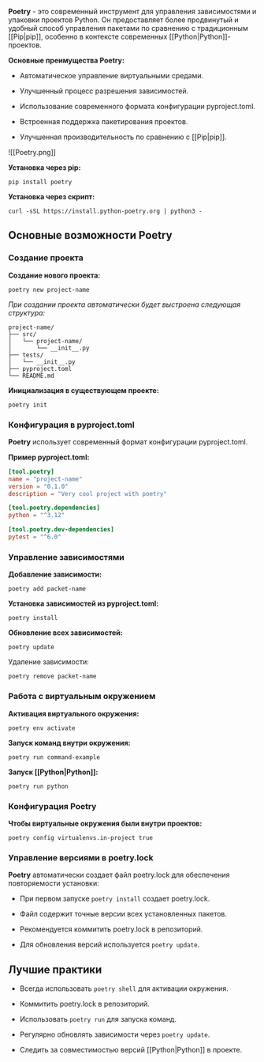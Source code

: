 **Poetry** - это современный инструмент для управления зависимостями и упаковки проектов Python. Он предоставляет более продвинутый и удобный способ управления пакетами по сравнению с традиционным [[Pip|pip]], особенно в контексте современных [[Python|Python]]-проектов.

**Основные преимущества Poetry:**

- Автоматическое управление виртуальными средами.

- Улучшенный процесс разрешения зависимостей.

- Использование современного формата конфигурации pyproject.toml.

- Встроенная поддержка пакетирования проектов.

- Улучшенная производительность по сравнению с [[Pip|pip]].

![[Poetry.png]]

**Установка через pip:**

```Shell
pip install poetry
```

**Установка через скрипт:**

```Shell
curl -sSL https://install.python-poetry.org | python3 -
```

## Основные возможности Poetry

### Создание проекта

**Создание нового проекта:**

```Shell
poetry new project-name
```

*При создании проекта автоматически будет выстроена следующая структура:*

```plaintext
project-name/
├── src/
│   └── project-name/
│       └── __init__.py
├── tests/
│   └── __init__.py
├── pyproject.toml
└── README.md
```

**Инициализация в существующем проекте:**

```Shell
poetry init
```

### Конфигурация в pyproject.toml

**Poetry** использует современный формат конфигурации pyproject.toml. 

**Пример pyproject.toml:**

```TOML
[tool.poetry]
name = "project-name"
version = "0.1.0"
description = "Very cool project with poetry"

[tool.poetry.dependencies]
python = "^3.12"

[tool.poetry.dev-dependencies]
pytest = "^6.0"
```

### Управление зависимостями

**Добавление зависимости:**

```Shell
poetry add packet-name
```

**Установка зависимостей из pyproject.toml:**

```Shell
poetry install
```

**Обновление всех зависимостей:**

```Shell
poetry update
```

Удаление зависимости:

```Shell
poetry remove packet-name
```

### Работа с виртуальным окружением

**Активация виртуального окружения:**

```Shell
poetry env activate
```

**Запуск команд внутри окружения:**

```Shell
poetry run command-example
```

**Запуск [[Python|Python]]:**

```Shell
poetry run python
```

### Конфигурация Poetry

**Чтобы виртуальные окружения были внутри проектов:**

```Shell
poetry config virtualenvs.in-project true
```

### Управление версиями в poetry.lock

**Poetry** автоматически создает файл poetry.lock для обеспечения повторяемости установки:

- При первом запуске `poetry install` создает poetry.lock.

- Файл содержит точные версии всех установленных пакетов.

- Рекомендуется коммитить poetry.lock в репозиторий.

- Для обновления версий используется `poetry update`.

## Лучшие практики

- Всегда использовать `poetry shell` для активации окружения.

- Коммитить poetry.lock в репозиторий.

- Использовать `poetry run` для запуска команд.

- Регулярно обновлять зависимости через `poetry update`.

- Следить за совместимостью версий [[Python|Python]] в проекте.

